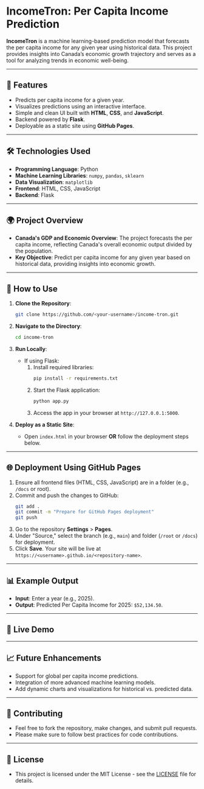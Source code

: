 # IncomeTron: Per Capita Income Prediction

**IncomeTron** is a machine learning-based prediction model that forecasts the per capita income for any given year using historical data. This project provides insights into Canada’s economic growth trajectory and serves as a tool for analyzing trends in economic well-being.

---

## 🚀 Features
- Predicts per capita income for a given year.
- Visualizes predictions using an interactive interface.
- Simple and clean UI built with **HTML**, **CSS**, and **JavaScript**.
- Backend powered by **Flask**.
- Deployable as a static site using **GitHub Pages**.

---

## 🛠 Technologies Used
- **Programming Language**: Python
- **Machine Learning Libraries**: `numpy`, `pandas`, `sklearn`
- **Data Visualization**: `matplotlib`
- **Frontend**: HTML, CSS, JavaScript
- **Backend**: Flask

---

## 🌍 Project Overview
- **Canada's GDP and Economic Overview**: The project forecasts the per capita income, reflecting Canada's overall economic output divided by the population.
- **Key Objective**: Predict per capita income for any given year based on historical data, providing insights into economic growth.

---

## 🧩 How to Use
1. **Clone the Repository**:
    ```bash
    git clone https://github.com/<your-username>/income-tron.git
    ```
2. **Navigate to the Directory**:
    ```bash
    cd income-tron
    ```
3. **Run Locally**:
    - If using Flask:
      1. Install required libraries:
         ```bash
         pip install -r requirements.txt
         ```
      2. Start the Flask application:
         ```bash
         python app.py
         ```
      3. Access the app in your browser at `http://127.0.0.1:5000`.

4. **Deploy as a Static Site**:
    - Open `index.html` in your browser **OR** follow the deployment steps below.

---

## 🌐 Deployment Using GitHub Pages
1. Ensure all frontend files (HTML, CSS, JavaScript) are in a folder (e.g., `/docs` or root).
2. Commit and push the changes to GitHub:
    ```bash
    git add .
    git commit -m "Prepare for GitHub Pages deployment"
    git push
    ```
3. Go to the repository **Settings** > **Pages**.
4. Under "Source," select the branch (e.g., `main`) and folder (`/root` or `/docs`) for deployment.
5. Click **Save**. Your site will be live at `https://<username>.github.io/<repository-name>`.

---

## 📊 Example Output
- **Input**: Enter a year (e.g., 2025).
- **Output**: Predicted Per Capita Income for 2025: `$52,134.50`.

---

## 🌟 Live Demo


---

## 📈 Future Enhancements
- Support for global per capita income predictions.
- Integration of more advanced machine learning models.
- Add dynamic charts and visualizations for historical vs. predicted data.

---

## 💬 Contributing
- Feel free to fork the repository, make changes, and submit pull requests.
- Please make sure to follow best practices for code contributions.

---

## 📝 License
- This project is licensed under the MIT License - see the [LICENSE](LICENSE) file for details.


